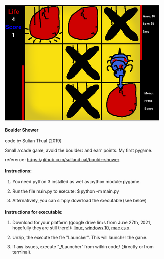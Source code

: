 
![alt text](screenshot.png?raw=true "Screenshot")

<h4>Boulder Shower</h4>

code by Sulian Thual (2019)

Small arcade game, avoid the boulders and earn points. My first pygame.

reference: https://github.com/sulianthual/bouldershower


<h4>Instructions: </h4>

1) You need python 3 installed as well as python module: pygame. 


2) Run the file main.py to execute: $ python -m main.py


3) Alternatively, you can simply download the executable (see below)


<h4>Instructions for executable: </h4>

1) Download for your platform (google drive links from June 27th, 2021, hopefully they are still there!):
[linux](https://drive.google.com/file/d/1b4pqgJxhBi7ATcMh9EJVkCySzleLcD5n/view?usp=sharing), 
[windows 10](https://drive.google.com/file/d/1nKnVhKYXGD7OrbvNuoJUlFt3c9hsXv5Y/view?usp=sharing), 
[mac os x](https://drive.google.com/file/d/1usHrH0kRQDYDG2Jrk5KxkEb4oS3yPF5D/view?usp=sharing).

2) Unzip, the execute the file "Launcher". This will launcher the game.


3) If any issues, execute "_!Launcher" from within code/ (directly or from terminal).





